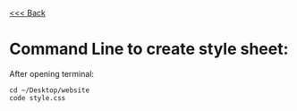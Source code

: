 [<<< Back](11-integration.md)

# Command Line to create style sheet:

After opening terminal: </br>

```console
cd ~/Desktop/website
code style.css
```
